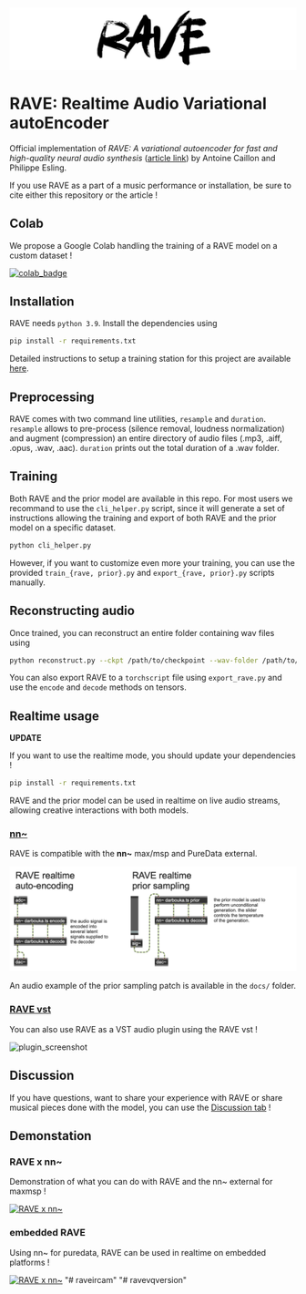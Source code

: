 ![rave_logo](docs/rave.png)

# RAVE: Realtime Audio Variational autoEncoder

Official implementation of _RAVE: A variational autoencoder for fast and high-quality neural audio synthesis_ ([article link](https://arxiv.org/abs/2111.05011)) by Antoine Caillon and Philippe Esling.

If you use RAVE as a part of a music performance or installation, be sure to cite either this repository or the article !

## Colab

We propose a Google Colab handling the training of a RAVE model on a custom dataset !

[![colab_badge](https://colab.research.google.com/assets/colab-badge.svg)](https://colab.research.google.com/drive/1aK8K186QegnWVMAhfnFRofk_Jf7BBUxl?usp=sharing)

## Installation

RAVE needs `python 3.9`. Install the dependencies using

```bash
pip install -r requirements.txt
```

Detailed instructions to setup a training station for this project are available [here](docs/training_setup.md).

## Preprocessing

RAVE comes with two command line utilities, `resample` and `duration`. `resample` allows to pre-process (silence removal, loudness normalization) and augment (compression) an entire directory of audio files (.mp3, .aiff, .opus, .wav, .aac). `duration` prints out the total duration of a .wav folder.

## Training

Both RAVE and the prior model are available in this repo. For most users we recommand to use the `cli_helper.py` script, since it will generate a set of instructions allowing the training and export of both RAVE and the prior model on a specific dataset.

```bash
python cli_helper.py
```

However, if you want to customize even more your training, you can use the provided `train_{rave, prior}.py` and `export_{rave, prior}.py` scripts manually.

## Reconstructing audio

Once trained, you can reconstruct an entire folder containing wav files using

```bash
python reconstruct.py --ckpt /path/to/checkpoint --wav-folder /path/to/wav/folder
```

You can also export RAVE to a `torchscript` file using `export_rave.py` and use the `encode` and `decode` methods on tensors.

## Realtime usage

**UPDATE**

If you want to use the realtime mode, you should update your dependencies !

```bash
pip install -r requirements.txt
```

RAVE and the prior model can be used in realtime on live audio streams, allowing creative interactions with both models.

### [nn~](https://github.com/acids-ircam/nn_tilde)

RAVE is compatible with the **nn~** max/msp and PureData external.

![max_msp_screenshot](docs/maxmsp_screenshot.png)

An audio example of the prior sampling patch is available in the `docs/` folder.

### [RAVE vst](https://github.com/acids-ircam/rave_vst)

You can also use RAVE as a VST audio plugin using the RAVE vst !

![plugin_screenshot](https://github.com/acids-ircam/rave_vst/blob/main/assets/rave_screenshot_audio_panel.png?raw=true)

## Discussion

If you have questions, want to share your experience with RAVE or share musical pieces done with the model, you can use the [Discussion tab](https://github.com/acids-ircam/RAVE/discussions) !

## Demonstation

### RAVE x nn~

Demonstration of what you can do with RAVE and the nn~ external for maxmsp !

[![RAVE x nn~](http://img.youtube.com/vi/dMZs04TzxUI/mqdefault.jpg)](https://www.youtube.com/watch?v=dMZs04TzxUI)

### embedded RAVE

Using nn~ for puredata, RAVE can be used in realtime on embedded platforms !

[![RAVE x nn~](http://img.youtube.com/vi/jAIRf4nGgYI/mqdefault.jpg)](https://www.youtube.com/watch?v=jAIRf4nGgYI)
"# raveircam" 
"# ravevqversion" 
